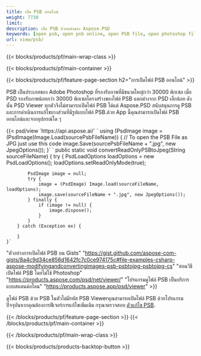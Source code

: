 ```yaml
---
title: เปิด PSB ออนไลน์
weight: 7730
limit: 
description: เปิด PSB ด้วยพลังของ Aspose.PSD
keywords: [open psb, open psb online, open PSB file, open photoshop file, preview psb]
url: view/psb/
---
```


{{< blocks/products/pf/main-wrap-class >}}

{{< blocks/products/pf/main-container >}}

{{< blocks/products/pf/feature-page-section h2="การเปิดไฟล์ PSB ออนไลน์" >}}
<p>PSB เป็นประเภทของ Adobe Photoshop ที่รองรับภาพที่มีขนาดใหญ่กว่า 30000 พิกเซล เมื่อ PSD รองรับภาพน้อยกว่า 30000 พิกเซลโครงสร้างของไฟล์ PSB แตกต่างจาก PSD เล็กน้อย ดังนั้น PSD Viewer ทุกตัวจึงไม่สามารถเปิดไฟล์ PSB ได้แต่ Aspose.PSD สนับสนุนการดู PSB และการดำเนินการแก้ไขบางส่วนที่มีรูปแบบไฟล์ PSB.ด้วย App นี้คุณสามารถเปิดไฟล์ PSB ออนไลน์และจากอุปกรณ์ใด ๆ</p>
{{< psd/view `https://api.aspose.ai/` 
`    using (PsdImage image = (PsdImage)Image.Load(sourcePsbFileName))
    {
	    // To open the PSB File as JPG just use this code
        image.Save(sourcePsbFileName + ".jpg",  new JpegOptions());
    }`  `    public static void convertReadOnlyPSBtoJpeg(String sourceFileName) {
        try {
            PsdLoadOptions loadOptions = new PsdLoadOptions();
            loadOptions.setReadOnlyMode(true);
            
            PsdImage image = null;
            try {
                image = (PsdImage) Image.load(sourceFileName, loadOptions);
                image.save(sourceFileName + ".jpg", new JpegOptions());
            } finally {
                if (image != null) {
                    image.dispose();
                }
            }
        } catch (Exception ex) {

        }
    }` 
"ตัวอย่างการเปิดไฟล์ PSB บน Gists" "https://gist.github.com/aspose-com-gists/8a4c9d34ce856d1642fc7c0ce974175c#file-examples-csharp-aspose-modifyingandconvertingimages-psb-psbtojpg-psbtojpg-cs" 
"สอนวิธีเปิดไฟล์ PSB โดยไม่ใช้ Photoshop" "https://products.aspose.com/psd/net/viewer/" 
"โปรแกรมดูไฟล์ PSB เป็นบริการแบบสแตนด์อโลน" "https://products.aspose.app/psd/viewer" >}}
<p>ดูไฟล์ PSB ด้วย PSB ในตัวไม่มีรหัส PSB Viewerคุณสามารถเปิดไฟล์ PSB ด้วยโปรแกรมปัจจุบันหากคุณต้องการฟีเจอร์การแก้ไขเพิ่มเติม กรุณาตรวจสอบ <a href="https://products.aspose.app/psd/template-editor">ตัวแก้ไข PSB</a>.</p>
{{< /blocks/products/pf/feature-page-section >}}
{{< /blocks/products/pf/main-container >}}


{{< /blocks/products/pf/main-wrap-class >}}

{{< blocks/products/products-backtop-button >}}

